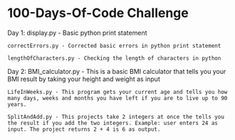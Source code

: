 # 100-Days-Of-Code Challenge
Day 1:
    display.py - Basic python print statement

    correctErrors.py - Corrected basic errors in python print statement

    lengthOfCharacters.py - Checking the length of characters in python

Day 2:
    BMI_calculator.py - This is a basic BMI calculator that tells you your BMI result by taking your height and weight as input

    LifeInWeeks.py - This program gets your current age and tells you how many days, weeks and months you have left if you are to live up to 90 years.

    SplitAndAdd.py - This projects take 2 integers at once the tells you the result if you add the two integers. Example: user enters 24 as input. The project returns 2 + 4 is 6 as output.
